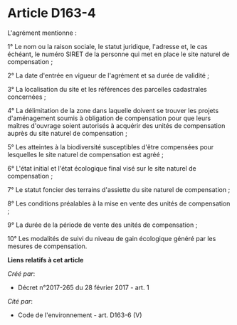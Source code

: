 # Article D163-4

L'agrément mentionne : 

1° Le nom ou la raison sociale, le statut juridique, l'adresse et, le  cas échéant, le numéro SIRET de la personne qui met en
place le site  naturel de compensation ; 

2° La date d'entrée en vigueur de l'agrément et sa durée de validité ; 

3° La localisation du site et les références des parcelles cadastrales concernées ; 

4° La délimitation de la zone dans laquelle doivent se trouver les  projets d'aménagement soumis à obligation de compensation
pour que leurs  maîtres d'ouvrage soient autorisés à acquérir des unités de  compensation auprès du site naturel de
compensation ; 

5° Les atteintes à la biodiversité susceptibles d'être compensées pour lesquelles le site naturel de compensation est
agréé ; 

6° L'état initial et l'état écologique final visé sur le site naturel de compensation ; 

7° Le statut foncier des terrains d'assiette du site naturel de compensation ; 

8° Les conditions préalables à la mise en vente des unités de compensation ; 

9° La durée de la période de vente des unités de compensation ; 

10° Les modalités de suivi du niveau de gain écologique généré par les mesures de compensation.

**Liens relatifs à cet article**

_Créé par_:

  - Décret n°2017-265 du 28 février 2017 - art. 1

_Cité par_:

  - Code de l'environnement - art. D163-6 (V)
